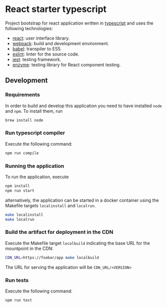 # React starter typescript

Project bootstrap for react application written in [typescript](https://www.typescriptlang.org/) and uses the following technologies:

- [react](https://reactjs.org/): user interface library.
- [webpack](https://webpack.js.org/): build and development environment.
- [babel](https://babeljs.io/): transpiler to ES5.
- [eslint](https://eslint.org/): linter for the source code.
- [jest](https://jestjs.io/): testing framework.
- [enzyme](https://enzymejs.github.io/enzyme/): testing library for React component testing.

## Development

### Requirements

In order to build and develop this application you need to have installed `node` and `npm`. To install them, run

```bash
brew install node
```

### Run typescript compiler

Execute the following command:

```bash
npm run compile
```

### Running the application

To run the application, execute

```bash
npm install
npm run start
```

alternatively, the application can be started in a docker container using the Makefile targets `localinstall` and `localrun`.

```bash
make localinstall
make localrun
```

### Build the artifact for deployment in the CDN

Execute the Makefile target `localbuild` indicating the base URL for the mountpoint in the CDN:

```bash
CDN_URL=https://foobar/app make localbuild
```

The URL for serving the application will be `CDN_URL/<VERSION>`

### Run tests

Execute the following command:

```bash
npm run test
```
